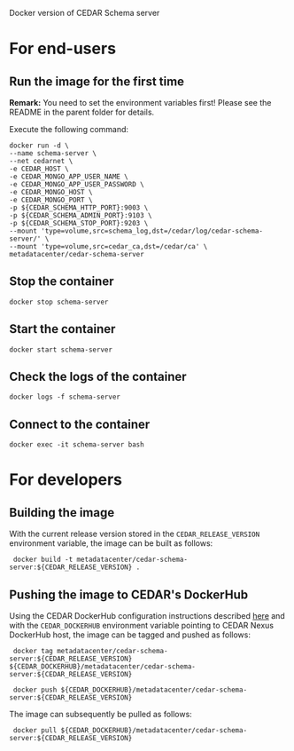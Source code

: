 Docker version of CEDAR Schema server

# For end-users

## Run the image for the first time

**Remark:** You need to set the environment variables first! Please see the README in the parent folder for details.

Execute the following command:

````
docker run -d \
--name schema-server \
--net cedarnet \
-e CEDAR_HOST \
-e CEDAR_MONGO_APP_USER_NAME \
-e CEDAR_MONGO_APP_USER_PASSWORD \
-e CEDAR_MONGO_HOST \
-e CEDAR_MONGO_PORT \
-p ${CEDAR_SCHEMA_HTTP_PORT}:9003 \
-p ${CEDAR_SCHEMA_ADMIN_PORT}:9103 \
-p ${CEDAR_SCHEMA_STOP_PORT}:9203 \
--mount 'type=volume,src=schema_log,dst=/cedar/log/cedar-schema-server/' \
--mount 'type=volume,src=cedar_ca,dst=/cedar/ca' \
metadatacenter/cedar-schema-server
````

## Stop the container

    docker stop schema-server

## Start the container

    docker start schema-server

## Check the logs of the container

    docker logs -f schema-server

## Connect to the container

    docker exec -it schema-server bash

# For developers

## Building the image

With the current release version stored in the `CEDAR_RELEASE_VERSION` environment variable, the image can be built as follows:

     docker build -t metadatacenter/cedar-schema-server:${CEDAR_RELEASE_VERSION} .

## Pushing the image to CEDAR's DockerHub

Using the CEDAR DockerHub configuration instructions described [here](https://github.com/metadatacenter/cedar-conf/wiki/Configuring-Docker-to-use-the-CEDAR-Nexus-DockerHub) and with the `CEDAR_DOCKERHUB` environment variable pointing to CEDAR Nexus DockerHub host, the image can be tagged and pushed as follows:

     docker tag metadatacenter/cedar-schema-server:${CEDAR_RELEASE_VERSION} ${CEDAR_DOCKERHUB}/metadatacenter/cedar-schema-server:${CEDAR_RELEASE_VERSION}

     docker push ${CEDAR_DOCKERHUB}/metadatacenter/cedar-schema-server:${CEDAR_RELEASE_VERSION}

The image can subsequently be pulled as follows:

     docker pull ${CEDAR_DOCKERHUB}/metadatacenter/cedar-schema-server:${CEDAR_RELEASE_VERSION}
